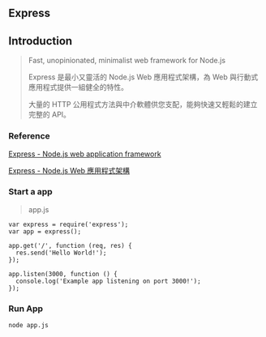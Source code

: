 
## Express

## Introduction

> Fast, unopinionated, minimalist web framework for Node.js
> 
> Express 是最小又靈活的 Node.js Web 應用程式架構，為 Web 與行動式應用程式提供一組健全的特性。
>   
> 大量的 HTTP 公用程式方法與中介軟體供您支配，能夠快速又輕鬆的建立完整的 API。
> 

### Reference 

[Express - Node.js web application framework](https://expressjs.com/)

[Express - Node.js Web 應用程式架構](https://expressjs.com/zh-tw/)

### Start a app

> app.js

```
var express = require('express');
var app = express();

app.get('/', function (req, res) {
  res.send('Hello World!');
});

app.listen(3000, function () {
  console.log('Example app listening on port 3000!');
});
```

### Run App

```
node app.js
```